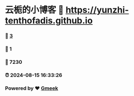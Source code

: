 # 云栀的小博客 :link: https://yunzhi-tenthofadis.github.io 
### :page_facing_up: [3](https://yunzhi-tenthofadis.github.io/tag.html) 
### :speech_balloon: 1 
### :hibiscus: 7230 
### :alarm_clock: 2024-08-15 16:33:26 
### Powered by :heart: [Gmeek](https://github.com/Meekdai/Gmeek)
